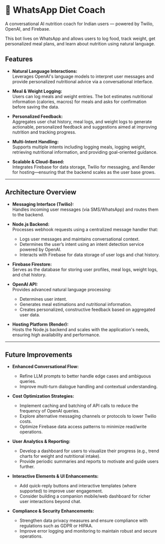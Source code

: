 # 📱 WhatsApp Diet Coach

A conversational AI nutrition coach for Indian users — powered by Twilio, OpenAI, and Firebase.

This bot lives on WhatsApp and allows users to log food, track weight, get personalized meal plans, and learn about nutrition using natural language.

## Features

- **Natural Language Interactions:**  
  Leverages OpenAI's language models to interpret user messages and provide personalized nutritional advice via a conversational interface.

- **Meal & Weight Logging:**  
  Users can log meals and weight entries. The bot estimates nutritional information (calories, macros) for meals and asks for confirmation before saving the data.

- **Personalized Feedback:**  
  Aggregates user chat history, meal logs, and weight logs to generate actionable, personalized feedback and suggestions aimed at improving nutrition and tracking progress.

- **Multi-Intent Handling:**  
  Supports multiple intents including logging meals, logging weight, retrieving nutritional information, and providing goal-oriented guidance.

- **Scalable & Cloud-Based:**  
  Integrates Firebase for data storage, Twilio for messaging, and Render for hosting—ensuring that the backend scales as the user base grows.

---

## Architecture Overview

- **Messaging Interface (Twilio):**  
  Handles incoming user messages (via SMS/WhatsApp) and routes them to the backend.

- **Node.js Backend:**  
  Processes webhook requests using a centralized message handler that:
  - Logs user messages and maintains conversational context.
  - Determines the user’s intent using an intent detection service powered by OpenAI.
  - Interacts with Firebase for data storage of user logs and chat history.

- **Firebase Firestore:**  
  Serves as the database for storing user profiles, meal logs, weight logs, and chat history.

- **OpenAI API:**  
  Provides advanced natural language processing:
  - Determines user intent.
  - Generates meal estimations and nutritional information.
  - Creates personalized, constructive feedback based on aggregated user data.

- **Hosting Platform (Render):**  
  Hosts the Node.js backend and scales with the application's needs, ensuring high availability and performance.

---

## Future Improvements

- **Enhanced Conversational Flow:**  
  - Refine LLM prompts to better handle edge cases and ambiguous queries.
  - Improve multi-turn dialogue handling and contextual understanding.

- **Cost Optimization Strategies:**  
  - Implement caching and batching of API calls to reduce the frequency of OpenAI queries.
  - Explore alternative messaging channels or protocols to lower Twilio costs.
  - Optimize Firebase data access patterns to minimize read/write operations.

- **User Analytics & Reporting:**  
  - Develop a dashboard for users to visualize their progress (e.g., trend charts for weight and nutritional intake).
  - Provide periodic summaries and reports to motivate and guide users further.

- **Interactive Elements & UI Enhancements:**  
  - Add quick-reply buttons and interactive templates (where supported) to improve user engagement.
  - Consider building a companion mobile/web dashboard for richer user interactions beyond chat.

- **Compliance & Security Enhancements:**  
  - Strengthen data privacy measures and ensure compliance with regulations such as GDPR or HIPAA.
  - Improve error logging and monitoring to maintain robust and secure operations.
